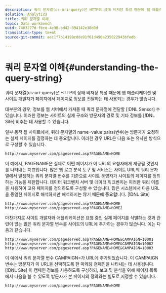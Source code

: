 ```yaml
---
description: 쿼리 문자열(cs-uri-query)은 HTTP의 상태 비저장 특성 때문에 웹 애플리케이션 및 사이트 개발자가 페이지에서 페이지로 정보를 전달하는 데 사용되는 경우가 많습니다.
solution: Analytics
title: 쿼리 문자열 이해
topic: Data workbench
uuid: 7403277d-fbce-4e98-bd42-894142e38d0d
translation-type: tm+mt
source-git-commit: aec1f7b14198cdde91f61d490a235022943bfedb

---
```



# 쿼리 문자열 이해{#understanding-the-query-string}

쿼리 문자열(cs-uri-query)은 HTTP의 상태 비저장 특성 때문에 웹 애플리케이션 및 사이트 개발자가 페이지에서 페이지로 정보를 전달하는 데 사용되는 경우가 많습니다.

대부분의 경우, 정보를 웹 서버에서 가져올 때 쿼리 문자열에 전달할 [!DNL Sensor] 수 있습니다. 이러한 정보는 사이트의 실제 구조와 방문자의 경로 및 기타 정보를 [!DNL Site] 비추는 데 사용할 수 있습니다.

일부 동적 웹 사이트에서, 쿼리 문자열의 name=value pairs(변수)는 방문자가 요청하는 실제 페이지를 결정하는 데 중요합니다. 이러한 경우 URL은 다음 또는 유사한 방식으로 구성할 수 있습니다.

```
http://www.myserver.com/pageserved.asp?PAGENAME=HOME
```

이 예에서, PAGENAME은 실제로 어떤 페이지가 이 URL의 요청자에게 제공될 것인지를 나타내는 지표입니다. 많은 웹 로그 분석 도구 및 서비스는 사이트 URL의 쿼리 문자열에서 발생하는 쿼리 문자열 변수를 기준으로 사이트 운영자가 사이트의 페이지를 정의하는 기능을 제한합니다. 데이터 워크벤치 서버 및 데이터 워크벤치는 이러한 쿼리 이름을 사용하여 고유 페이지를 정의하도록 구성할 수 있습니다. 많은 시스템에서 다음 URL을 동일한 페이지로 해석하지만 해석하지는 않기 때문에 중요합니다. [!DNL Site]

```
http://www.myserver.com/pageserved.asp?PAGENAME=HOME
http://www.myserver.com/pageserved.asp?PAGENAME=HOME2
```

마찬가지로 사이트 개발자와 애플리케이션은 요청 중인 실제 페이지를 식별하는 것과 관련이 없는 많은 쿼리 문자열 변수를 사이트의 URL에 추가하는 경우가 많습니다. 예는 다음과 같습니다.

```
http://www.myserver.com/pageserved.asp?PAGENAME=HOME&CAMPAIGN=10001
http://www.myserver.com/pageserved.asp?PAGENAME=HOME&CAMPAIGN=10002
http://www.myserver.com/pageserved.asp?PAGENAME=HOME&CAMPAIGN=10003
```

이 예에서 쿼리 문자열 변수 CAMPAIGN=가 URL에 추가되었습니다. 이 CAMPAIGN 변수는 방문자가 이 URL을 선택하도록 한 마케팅 캠페인을 나타내는 데 사용됩니다. [!DNL Site] 이 캠페인 정보를 사용하도록 구성하되, 보고 및 분석을 위해 페이지 목록에서 다음을 볼 수 있도록 방문자가 본 페이지의 정의와는 별도로 지정할 수 있습니다.

```
http://www.myserver.com/pageserved.asp?PAGENAME=HOME
```

